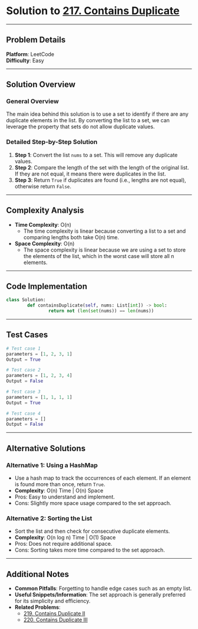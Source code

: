 
# Solution to [217. Contains Duplicate](https://leetcode.com/problems/contains-duplicate/)

---

## Problem Details
**Platform**: LeetCode  
**Difficulty**: Easy  

---

## Solution Overview
### General Overview
The main idea behind this solution is to use a set to identify if there are any duplicate elements in the list. By converting the list to a set, we can leverage the property that sets do not allow duplicate values.

### Detailed Step-by-Step Solution
1. **Step 1**: Convert the list `nums` to a set. This will remove any duplicate values.
2. **Step 2**: Compare the length of the set with the length of the original list. If they are not equal, it means there were duplicates in the list.
3. **Step 3**: Return `True` if duplicates are found (i.e., lengths are not equal), otherwise return `False`.

---

## Complexity Analysis
- **Time Complexity**: O(n)
    - The time complexity is linear because converting a list to a set and comparing lengths both take O(n) time.
- **Space Complexity**: O(n)
    - The space complexity is linear because we are using a set to store the elements of the list, which in the worst case will store all n elements.

---

## Code Implementation
```python
class Solution:
        def containsDuplicate(self, nums: List[int]) -> bool:
                return not (len(set(nums)) == len(nums))
```

---

## Test Cases
```python
# Test case 1
parameters = [1, 2, 3, 1]
Output = True

# Test case 2
parameters = [1, 2, 3, 4]
Output = False

# Test case 3
parameters = [1, 1, 1, 1]
Output = True

# Test case 4
parameters = []
Output = False
```

---

## Alternative Solutions
### Alternative 1: Using a HashMap
- Use a hash map to track the occurrences of each element. If an element is found more than once, return `True`.
- **Complexity**: O(n) Time | O(n) Space
- Pros: Easy to understand and implement.
- Cons: Slightly more space usage compared to the set approach.

### Alternative 2: Sorting the List
- Sort the list and then check for consecutive duplicate elements.
- **Complexity**: O(n log n) Time | O(1) Space
- Pros: Does not require additional space.
- Cons: Sorting takes more time compared to the set approach.

---

## Additional Notes
- **Common Pitfalls**: Forgetting to handle edge cases such as an empty list.
- **Useful Snippets/Information**: The set approach is generally preferred for its simplicity and efficiency.
- **Related Problems**: 
    - [219. Contains Duplicate II](https://leetcode.com/problems/contains-duplicate-ii/)
    - [220. Contains Duplicate III](https://leetcode.com/problems/contains-duplicate-iii/)

